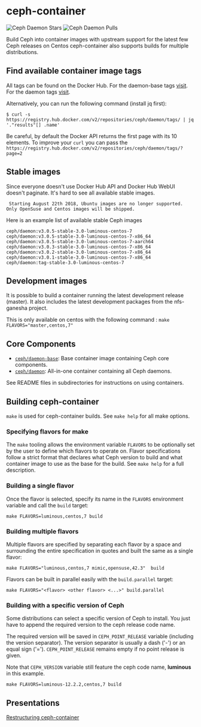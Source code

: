 ceph-container
==============

![Ceph Daemon Stars](https://img.shields.io/docker/stars/ceph/daemon.svg)
![Ceph Daemon Pulls](https://img.shields.io/docker/pulls/ceph/daemon.svg)

Build Ceph into container images with upstream support for the latest few Ceph
releases on Centos ceph-container also supports builds for multiple
distributions.


Find available container image tags
-----------------------------------

All tags can be found on the Docker Hub.
For the daemon-base tags [visit](https://hub.docker.com/r/ceph/daemon-base/tags/).
For the daemon tags [visit](https://hub.docker.com/r/ceph/daemon/tags/).

Alternatively, you can run the following command (install jq first):

```
$ curl -s https://registry.hub.docker.com/v2/repositories/ceph/daemon/tags/ | jq '."results"[] .name'
```

Be careful, by default the Docker API returns the first page with its 10 elements.
To improve your `curl` you can pass the `https://registry.hub.docker.com/v2/repositories/ceph/daemon/tags/?page=2`

Stable images
-------------
Since everyone doesn't use Docker Hub API and Docker Hub WebUI doesn't paginate. It's hard to see all available stable images.

` Starting August 22th 2018, Ubuntu images are no longer supported.
Only OpenSuse and Centos images will be shipped.`

Here is an example list of available stable Ceph images

```
ceph/daemon:v3.0.5-stable-3.0-luminous-centos-7
ceph/daemon:v3.0.5-stable-3.0-luminous-centos-7-x86_64
ceph/daemon:v3.0.5-stable-3.0-luminous-centos-7-aarch64
ceph/daemon:v3.0.3-stable-3.0-luminous-centos-7-x86_64
ceph/daemon:v3.0.2-stable-3.0-luminous-centos-7-x86_64
ceph/daemon:v3.0.1-stable-3.0-luminous-centos-7-x86_64
ceph/daemon:tag-stable-3.0-luminous-centos-7
```

Development images
------------------
It is possible to build a container running the latest development release (master). It also includes the latest development packages from the nfs-ganesha project.

This is only available on centos with the following command :
`make FLAVORS="master,centos,7"`



Core Components
---------------

- [`ceph/daemon-base`](src/daemon-base/): Base container image containing Ceph core components.
- [`ceph/daemon`](src/daemon/): All-in-one container containing all Ceph daemons.

See README files in subdirectories for instructions on using containers.


Building ceph-container
-----------------------
`make` is used for ceph-container builds. See `make help` for all make options.

### Specifying flavors for make
The `make` tooling allows the environment variable `FLAVORS` to be optionally set by the user to
define which flavors to operate on. Flavor specifications follow a strict format that declares what
Ceph version to build and what container image to use as the base for the build. See `make help` for
a full description.

### Building a single flavor
Once the flavor is selected, specify its name in the `FLAVORS` environment variable and call the
`build` target:
```
make FLAVORS=luminous,centos,7 build
```

### Building multiple flavors
Multiple flavors are specified by separating each flavor by a space and surrounding the entire
specification in quotes and built the same as a single flavor:
```
make FLAVORS="luminous,centos,7 mimic,opensuse,42.3"  build
```

Flavors can be built in parallel easily with the `build.parallel` target:
```
make FLAVORS="<flavor> <other flavor> <...>" build.parallel
```

### Building with a specific version of Ceph
Some distributions can select a specific version of Ceph to install.
You just have to append the required version to the ceph release code name.

The required version will be saved in `CEPH_POINT_RELEASE` variable (including the version separator).
The version separator is usually a dash ('-') or an equal sign ('=').
`CEPH_POINT_RELEASE` remains empty if no point release is given.

Note that `CEPH_VERSION` variable still feature the ceph code name, **luminous** in this example.

```
make FLAVORS=luminous-12.2.2,centos,7 build
```

## Presentations

<p><a href="https://docs.google.com/presentation/d/e/2PACX-1vQsN2ywxSibTSH-p-0PpNWpKTSfSSLx3gApetKzmuLiMwKm0Sk9mg-Swnae-m5tKkHwCGULDfFOJsvJ/pub?start=false&loop=false&delayms=3000"> Restructuring ceph-container </a></p>
